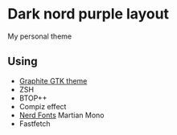 # Dark nord purple layout

My personal theme

## Using

* [Graphite GTK theme](https://github.com/vinceliuice/Graphite-gtk-theme)
* ZSH
* BTOP++
* Compiz effect
* [Nerd Fonts](https://github.com/ryanoasis/nerd-fonts) Martian Mono
* Fastfetch
